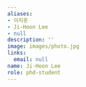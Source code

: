 ```yaml
---
aliases:
- 이지훈
- Ji-Hoon Lee
- null
description: ''
image: images/photo.jpg
links:
  email: null
name: Ji-Hoon Lee
role: phd-student
---
```

